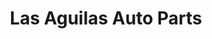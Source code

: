 ---
title: "Las Aguilas Auto Parts"
url: /santiago/las-aguilas-auto-parts/
shop: piezas de automóviles
---
